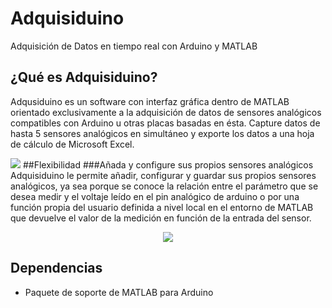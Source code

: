 # Adquisiduino
Adquisición de Datos en tiempo real con Arduino y MATLAB

## ¿Qué es Adquisiduino?
Adqusiduino es un software con interfaz gráfica dentro de MATLAB orientado exclusivamente a la adquisición de datos de sensores analógicos compatibles con Arduino u otras placas basadas en ésta. Capture datos de hasta 5 sensores analógicos en simultáneo y exporte los datos a una hoja de cálculo de Microsoft Excel.

![](https://48aeff32f14f2c88c2bc19f184a395e2d6883e32-www.googledrive.com/host/0B0DSdioGBbxZeGE2d0R5ZUhzVlE)
##Flexibilidad
###Añada y configure sus propios sensores analógicos
Adquisiduino le permite añadir, configurar y guardar sus propios sensores analógicos, ya sea porque se conoce la relación entre el parámetro que se desea medir y el voltaje leído en el pin analógico de arduino o por una función propia del usuario definida a nivel local en el entorno de MATLAB que devuelve el valor de la medición en función de la entrada del sensor.

<p align="center">
    <img src="https://3a091ec4752eec74d6c0536c4567058567c041b4-www.googledrive.com/host/0B0DSdioGBbxZWGxELVFGUW1LNnc">
</p>


## Dependencias
+ Paquete de soporte de MATLAB para Arduino
